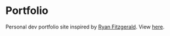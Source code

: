 # Portfolio

Personal dev portfolio site inspired by [Ryan Fitzgerald](https://github.com/RyanFitzgerald/devportfolio).
View [here](aboutmario.me).
